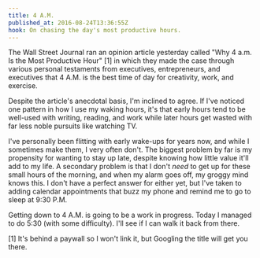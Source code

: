 ```yaml
---
title: 4 A.M.
published_at: 2016-08-24T13:36:55Z
hook: On chasing the day's most productive hours.
---
```


The Wall Street Journal ran an opinion article yesterday called "Why 4 a.m. Is
the Most Productive Hour" [1] in which they made the case through various
personal testaments from executives, entrepreneurs, and executives that 4 A.M.
is the best time of day for creativity, work, and exercise.

Despite the article's anecdotal basis, I'm inclined to agree. If I've noticed
one pattern in how I use my waking hours, it's that early hours tend to be
well-used with writing, reading, and work while later hours get wasted with far
less noble pursuits like watching TV.

I've personally been flitting with early wake-ups for years now, and while I
sometimes make them, I very often don't. The biggest problem by far is my
propensity for wanting to stay up late, despite knowing how little value it'll
add to my life. A secondary problem is that I don't _need_ to get up for these
small hours of the morning, and when my alarm goes off, my groggy mind knows
this. I don't have a perfect answer for either yet, but I've taken to adding
calendar appointments that buzz my phone and remind me to go to sleep at 9:30
P.M.

Getting down to 4 A.M. is going to be a work in progress. Today I managed to do
5:30 (with some difficulty). I'll see if I can walk it back from there.

[1] It's behind a paywall so I won't link it, but Googling the title will get
    you there.
